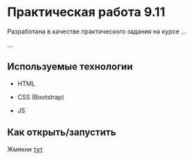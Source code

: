 # Практическая работа 9.11

Разработана в качестве практического задания на курсе …

…

## Используемые технологии

* HTML

* CSS (Bootstrap)

* JS
## Как открыть/запустить

Жмякни [тут]() 
